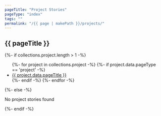 ```yaml
---
pageTitle: "Project Stories"
pageType: "index"
tags: ""
permalink: "/{{ page | makePath }}/projects/"
---
```

<h2>{{ pageTitle }}</h2>
{%- if collections.project.length > 1 -%}
<ul>
	{%- for project in collections.project -%}
		{%- if project.data.pageType == 'project' -%}
		<li><a href="{{ project.page.url }}">{{ project.data.pageTitle }}</a></li>
		{%- endif -%}
	{%- endfor -%}
</ul>
{%- else -%}
<p>No project stories found</p>
{%- endif -%}

